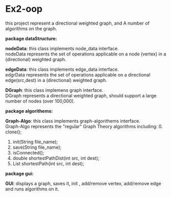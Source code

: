 # Ex2-oop
this project represent a directional weighted graph, and A number of algorithms on the graph.  

**package dataStructure:**  

**nodeData**: this class implements node_data interface.   
nodeData represents the set of operations applicable on a node (vertex) in a (directional) weighted graph.  

**edgeData**: this class implements edge_data interface.   
edgrData represents the set of operations applicable on a directional edge(src,dest) in a (directional) weighted graph.  

**DGraph**: this class implemens graph interface.  
DGraph represents a directional weighted graph,  should support a large number of nodes (over 100,000).  

**package algorithems:**    

**Graph-Algo**: this class implements graph-algorithems interface.  
Graph-Algo represents the "regular" Graph Theory algorithms including:
 0. clone();
 1. init(String file_name);
 2. save(String file_name);
 3. isConnected();
 5. double shortestPathDist(int src, int dest);
 6. List<Node> shortestPath(int src, int dest);
  
  **package gui:**    

  **GUI**: displays a graph, saves it, init , add/remove vertex, add/remove edge and runs algorithms on it.
